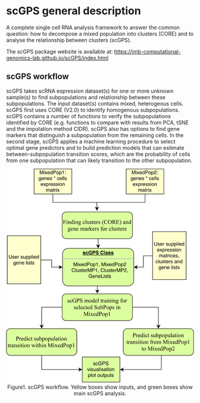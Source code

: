 # scGPS general description
A complete  single cell RNA analysis framework to answer the common question: how to decompose a mixed population into clusters (CORE) and to analyse the relationship between clusters (scGPS). 

The scGPS package website is available at: https://imb-computational-genomics-lab.github.io/scGPS/index.html 

## scGPS workflow

scGPS takes scRNA expression dataset(s) for one or more unknown sample(s) to find subpopulations and relationship between these subpopulations. The input dataset(s) contains mixed, heterogeous cells. scGPS first uses CORE (V2.0) to identify homogenous subpopulations. scGPS contains a number of functions to verify the subpopulations identified by CORE (e.g. functions to compare with results from PCA, tSNE and the imputation method CIDR). scGPS also has options to find gene markers that distinguish a subpopulation from the remaining cells. In the second stage, scGPS applies a machine learning procedure to select optimal gene predictors and to build prediction models that can estimate between-subpopulation transition scores, which are the probability of cells from one subpopulation that can likely transition to the other subpopulation.

 
<p align="center">
	<img src="man/figures/packagePlan.png"> <br>
Figure1. scGPS workflow. Yellow boxes show inputs, and green boxes show main scGPS analysis.  
</p>





